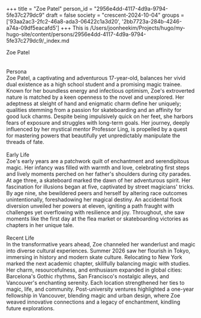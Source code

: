 +++
title = "Zoe Patel"
person_id = "2956e4dd-4117-4d9a-9794-5fe37c279dc9"
draft = false
society = "crescent-2024-10-04"
groups = ['93aa2ac3-2fc2-46a8-ada3-06422c1a3d20', '2bb7723a-284b-4246-a74a-09df5eacafd5']
+++
This is /Users/joonheekim/Projects/hugo/my-hugo-site/content/persons/2956e4dd-4117-4d9a-9794-5fe37c279dc9/_index.md

<div class="h1_1_right">Zoe Patel</div><br>
<br>
<div class="h2">Persona</div><div class="plain">Zoe Patel, a captivating and adventurous 17-year-old, balances her vivid dual existence as a high school student and a promising magic trainee. Known for her boundless energy and infectious optimism, Zoe's extroverted nature is matched by a keen openness to the novel and unexplored. Her adeptness at sleight of hand and enigmatic charm define her uniquely; qualities stemming from a passion for skateboarding and an affinity for good luck charms. Despite being impulsively quick on her feet, she harbors fears of exposure and struggles with long-term goals. Her journey, deeply influenced by her mystical mentor Professor Ling, is propelled by a quest for mastering powers that beautifully yet unpredictably manipulate the threads of fate.</div><br>
<div class="h2">Early Life</div><div class="plain">Zoe's early years are a patchwork quilt of enchantment and serendipitous magic. Her infancy was filled with warmth and love, celebrating first steps and lively moments perched on her father's shoulders during city parades. At age three, a skateboard marked the dawn of her adventurous spirit. Her fascination for illusions began at five, captivated by street magicians' tricks. By age nine, she bewildered peers and herself by altering race outcomes unintentionally, foreshadowing her magical destiny. An accidental flock diversion unveiled her powers at eleven, igniting a path fraught with challenges yet overflowing with resilience and joy. Throughout, she saw moments like the first day at the flea market or skateboarding victories as chapters in her unique tale.</div><br>
<div class="h2">Recent Life</div><div class="plain">In the transformative years ahead, Zoe channeled her wanderlust and magic into diverse cultural experiences. Summer 2026 saw her flourish in Tokyo, immersing in history and modern skate culture. Relocating to New York marked the next academic chapter, skillfully balancing magic with studies. Her charm, resourcefulness, and enthusiasm expanded in global cities: Barcelona's Gothic rhythms, San Francisco's nostalgic alleys, and Vancouver's enchanting serenity. Each location strengthened her ties to magic, life, and community. Post-university ventures highlighted a one-year fellowship in Vancouver, blending magic and urban design, where Zoe weaved innovative connections and a legacy of enchantment, kindling future explorations.</div><br>
